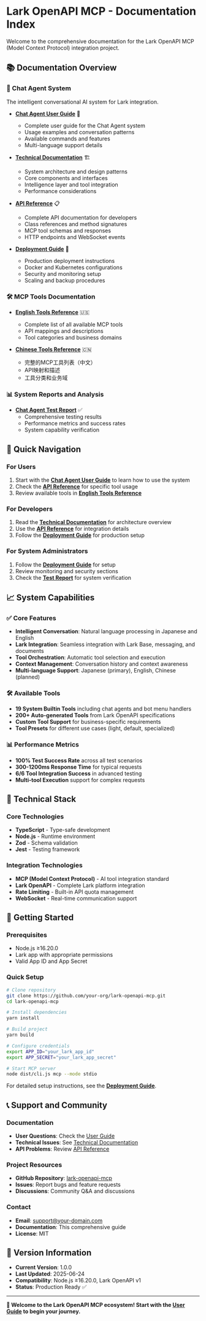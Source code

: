# Lark OpenAPI MCP - Documentation Index

Welcome to the comprehensive documentation for the Lark OpenAPI MCP (Model Context Protocol) integration project.

## 📚 Documentation Overview

### 🤖 Chat Agent System
The intelligent conversational AI system for Lark integration.

- **[Chat Agent User Guide](CHAT_AGENT_GUIDE.md)** 📖
  - Complete user guide for the Chat Agent system
  - Usage examples and conversation patterns
  - Available commands and features
  - Multi-language support details

- **[Technical Documentation](CHAT_AGENT_TECHNICAL.md)** 🏗️
  - System architecture and design patterns
  - Core components and interfaces
  - Intelligence layer and tool integration
  - Performance considerations

- **[API Reference](API_REFERENCE.md)** 📋
  - Complete API documentation for developers
  - Class references and method signatures
  - MCP tool schemas and responses
  - HTTP endpoints and WebSocket events

- **[Deployment Guide](DEPLOYMENT_GUIDE.md)** 🚀
  - Production deployment instructions
  - Docker and Kubernetes configurations
  - Security and monitoring setup
  - Scaling and backup procedures

### 🛠️ MCP Tools Documentation

- **[English Tools Reference](tools-en.md)** 🇺🇸
  - Complete list of all available MCP tools
  - API mappings and descriptions
  - Tool categories and business domains

- **[Chinese Tools Reference](tools-zh.md)** 🇨🇳
  - 完整的MCP工具列表（中文）
  - API映射和描述
  - 工具分类和业务域

### 📊 System Reports and Analysis

- **[Chat Agent Test Report](../CHAT_AGENT_TEST_REPORT.md)** ✅
  - Comprehensive testing results
  - Performance metrics and success rates
  - System capability verification

## 🎯 Quick Navigation

### For Users
1. Start with the **[Chat Agent User Guide](CHAT_AGENT_GUIDE.md)** to learn how to use the system
2. Check the **[API Reference](API_REFERENCE.md)** for specific tool usage
3. Review available tools in **[English Tools Reference](tools-en.md)**

### For Developers
1. Read the **[Technical Documentation](CHAT_AGENT_TECHNICAL.md)** for architecture overview
2. Use the **[API Reference](API_REFERENCE.md)** for integration details
3. Follow the **[Deployment Guide](DEPLOYMENT_GUIDE.md)** for production setup

### For System Administrators
1. Follow the **[Deployment Guide](DEPLOYMENT_GUIDE.md)** for setup
2. Review monitoring and security sections
3. Check the **[Test Report](../CHAT_AGENT_TEST_REPORT.md)** for system verification

## 📈 System Capabilities

### ✅ Core Features
- **Intelligent Conversation**: Natural language processing in Japanese and English
- **Lark Integration**: Seamless integration with Lark Base, messaging, and documents
- **Tool Orchestration**: Automatic tool selection and execution
- **Context Management**: Conversation history and context awareness
- **Multi-language Support**: Japanese (primary), English, Chinese (planned)

### 🛠️ Available Tools
- **19 System Builtin Tools** including chat agents and bot menu handlers
- **200+ Auto-generated Tools** from Lark OpenAPI specifications
- **Custom Tool Support** for business-specific requirements
- **Tool Presets** for different use cases (light, default, specialized)

### 📊 Performance Metrics
- **100% Test Success Rate** across all test scenarios
- **300-1200ms Response Time** for typical requests
- **6/6 Tool Integration Success** in advanced testing
- **Multi-tool Execution** support for complex requests

## 🔧 Technical Stack

### Core Technologies
- **TypeScript** - Type-safe development
- **Node.js** - Runtime environment
- **Zod** - Schema validation
- **Jest** - Testing framework

### Integration Technologies
- **MCP (Model Context Protocol)** - AI tool integration standard
- **Lark OpenAPI** - Complete Lark platform integration
- **Rate Limiting** - Built-in API quota management
- **WebSocket** - Real-time communication support

## 🚀 Getting Started

### Prerequisites
- Node.js ≥16.20.0
- Lark app with appropriate permissions
- Valid App ID and App Secret

### Quick Setup
```bash
# Clone repository
git clone https://github.com/your-org/lark-openapi-mcp.git
cd lark-openapi-mcp

# Install dependencies
yarn install

# Build project
yarn build

# Configure credentials
export APP_ID="your_lark_app_id"
export APP_SECRET="your_lark_app_secret"

# Start MCP server
node dist/cli.js mcp --mode stdio
```

For detailed setup instructions, see the **[Deployment Guide](DEPLOYMENT_GUIDE.md)**.

## 📞 Support and Community

### Documentation
- **User Questions**: Check the [User Guide](CHAT_AGENT_GUIDE.md)
- **Technical Issues**: See [Technical Documentation](CHAT_AGENT_TECHNICAL.md)
- **API Problems**: Review [API Reference](API_REFERENCE.md)

### Project Resources
- **GitHub Repository**: [lark-openapi-mcp](https://github.com/your-org/lark-openapi-mcp)
- **Issues**: Report bugs and feature requests
- **Discussions**: Community Q&A and discussions

### Contact
- **Email**: support@your-domain.com
- **Documentation**: This comprehensive guide
- **License**: MIT

## 🔄 Version Information

- **Current Version**: 1.0.0
- **Last Updated**: 2025-06-24
- **Compatibility**: Node.js ≥16.20.0, Lark OpenAPI v1
- **Status**: Production Ready ✅

---

**🎉 Welcome to the Lark OpenAPI MCP ecosystem! Start with the [User Guide](CHAT_AGENT_GUIDE.md) to begin your journey.**